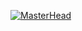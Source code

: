 
[![MasterHead](https://upload.wikimedia.org/wikipedia/commons/thumb/3/35/Tux.svg/800px-Tux.svg.png)](https://github.com/DaheAleman)
